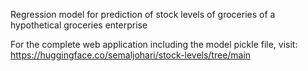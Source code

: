 Regression model for prediction of stock levels of groceries of a hypothetical groceries enterprise

For the complete web application including the model pickle file, visit:
https://huggingface.co/semaljohari/stock-levels/tree/main
